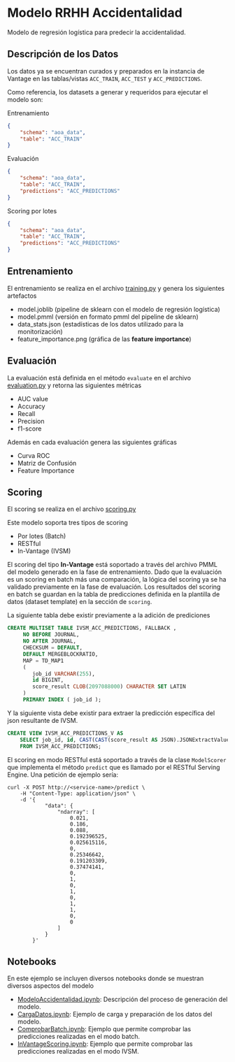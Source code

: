# Modelo RRHH Accidentalidad

Modelo de regresión logística para predecir la accidentalidad.

## Descripción de los Datos

Los datos ya se encuentran curados y preparados en la instancia de Vantage en las tablas/vistas `ACC_TRAIN`, `ACC_TEST` y `ACC_PREDICTIONS`.

Como referencia, los datasets a generar y requeridos para ejecutar el modelo son:

Entrenamiento
```json
{
    "schema": "aoa_data",
    "table": "ACC_TRAIN"
}
```
Evaluación

```json
{
    "schema": "aoa_data",
    "table": "ACC_TRAIN",
    "predictions": "ACC_PREDICTIONS"
}
```

Scoring por lotes
```json
{
    "schema": "aoa_data",
    "table": "ACC_TRAIN",
    "predictions": "ACC_PREDICTIONS"
}
 ```

## Entrenamiento

El entrenamiento se realiza en el archivo [training.py](./model_modules/training.py) y genera los siguientes artefactos

- model.joblib            (pipeline de sklearn con el modelo de regresión logística)
- model.pmml              (versión en formato pmml del pipeline de sklearn)
- data_stats.json         (estadísticas de los datos utilizado para la monitorización)
- feature_importance.png  (gráfica de las __feature importance__)

## Evaluación

La evaluación está definida en el método `evaluate` en el archivo [evaluation.py](./model_modules/evaluation.py) y retorna las siguientes métricas

- AUC value
- Accuracy
- Recall
- Precision
- f1-score

Además en cada evaluación genera las siguientes gráficas

- Curva ROC
- Matriz de Confusión
- Feature Importance

## Scoring

El scoring se realiza en el archivo [scoring.py](./model_modules/scoring.py)

Este modelo soporta tres tipos de scoring

 - Por lotes (Batch)
 - RESTful
 - In-Vantage (IVSM)

El scoring del tipo __In-Vantage__ está soportado a través del archivo PMML del modelo generado en la fase de entrenamiento. Dado que la evaluación es un scoring en batch más una comparación, la lógica del scoring ya se ha validado previamente en la fase de evaluación. Los resultados del scoring en batch se guardan en la tabla de predicciones definida en la plantilla de datos (dataset template) en la sección de `scoring`.

La siguiente tabla debe existir previamente a la adición de prediciones

```sql
CREATE MULTISET TABLE IVSM_ACC_PREDICTIONS, FALLBACK ,
     NO BEFORE JOURNAL,
     NO AFTER JOURNAL,
     CHECKSUM = DEFAULT,
     DEFAULT MERGEBLOCKRATIO,
     MAP = TD_MAP1
     (
        job_id VARCHAR(255),
        id BIGINT, 
        score_result CLOB(2097088000) CHARACTER SET LATIN
     )
     PRIMARY INDEX ( job_id );
```

Y la siguiente vista debe existir para extraer la predicción específica del json resultante de IVSM.

```sql
CREATE VIEW IVSM_ACC_PREDICTIONS_V AS 
    SELECT job_id, id, CAST(CAST(score_result AS JSON).JSONExtractValue('$.predicted_ptarget') AS INT) as Prediccion 
    FROM IVSM_ACC_PREDICTIONS;
```

El scoring en modo RESTful está soportado a través de la clase `ModelScorer` que implementa el método `predict` que es llamado por el RESTful Serving Engine. Una petición de ejemplo sería:  

    curl -X POST http://<service-name>/predict \
        -H "Content-Type: application/json" \
        -d '{
                "data": {
                    "ndarray": [
                        0.021,
                        0.186,
                        0.088,
                        0.192396525,
                        0.025615116,
                        0,
                        0.25346642,
                        0.191203309,
                        0.37474141,
                        0,
                        1,
                        0,
                        1,
                        0,
                        1,
                        1,
                        0,
                        0
                    ]
                }
            }' 

## Notebooks

En este ejemplo se incluyen diversos notebooks donde se muestran diversos aspectos del modelo

- [ModeloAccidentalidad.ipynb](./notebooks/ModeloAccidentalidad.ipynb): Descripción del proceso de generación del modelo.
- [CargaDatos.ipynb](./notebooks/CargaDatos.ipynb): Ejemplo de carga y preparación de los datos del modelo.
- [ComprobarBatch.ipynb](./notebooks/ComprobarBatch.ipynb): Ejemplo que permite comprobar las predicciones realizadas en el modo batch.
- [InVantageScoring.ipynb](./notebooks/InVantageScoring.ipynb): Ejemplo que permite comprobar las predicciones realizadas en el modo IVSM.
